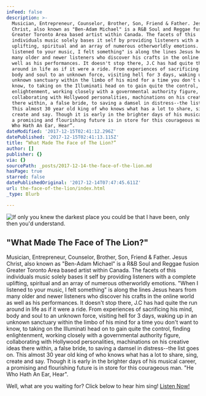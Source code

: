 ```yaml
---
inFeed: false
description: >-
  Musician, Entrepreneur, Counselor, Brother, Son, Friend & Father. Jesus
  Christ, also known as "Ben-Adam Michael" is a R&B Soul and Reggae fusion
  Greater Toronto Area based artist within Canada. The facets of this
  individuals music solely bases it self by providing listeners with a complete
  uplifting, spiritual and an array of numerous otherworldly emotions. "When I
  listened to your music, I felt something" is along the lines Jesus hears from
  many older and newer listeners who discover his crafts in the online world as
  well as his performances. It doesn't stop there, J.C has had quite the run
  around in life as if it were a ride. From experiences of sacrificing his mind,
  body and soul to an unknown force, visiting hell for 3 days, waking up in an
  unknown sanctuary within the limbo of his mind for a time you don't want to
  know, to taking on the Illuminati head on to gain quite the control, finding
  enlightenment, working closely with a governmental authority figure,
  collaborating with Hollywood personalities, machinations on his creative ideas
  there within, a false bride, to saving a damsel in distress--the list goes on.
  This almost 30 year old king of who knows what has a lot to share, sing,
  create and say. Though it is early in the brighter days of his musical career,
  a promising and flourishing future is in store for this courageous man. “He
  Who Hath An Ear, Hear”.
dateModified: '2017-12-15T02:41:12.296Z'
datePublished: '2017-12-15T02:41:13.115Z'
title: “What Made The Face of The Lion?”
author: []
publisher: {}
via: {}
sourcePath: _posts/2017-12-14-the-face-of-the-lion.md
hasPage: true
starred: false
datePublishedOriginal: '2017-12-14T07:47:45.611Z'
url: the-face-of-the-lion/index.html
_type: Blurb

---
```

![If only you knew the darkest place you could be that I have been, only then you'd understand.](https://the-grid-user-content.s3-us-west-2.amazonaws.com/c00930bb-cee2-4822-ad85-91630a5021a5.jpg)

## **"What Made The Face of The Lion?"**

Musician, Entrepreneur, Counselor, Brother, Son, Friend & Father. Jesus Christ, also known as "Ben-Adam Michael" is a R&B Soul and Reggae fusion Greater Toronto Area based artist within Canada. The facets of this individuals music solely bases it self by providing listeners with a complete uplifting, spiritual and an array of numerous otherworldly emotions. "When I listened to your music, I felt something" is along the lines Jesus hears from many older and newer listeners who discover his crafts in the online world as well as his performances. It doesn't stop there, J.C has had quite the run around in life as if it were a ride. From experiences of sacrificing his mind, body and soul to an unknown force, visiting hell for 3 days, waking up in an unknown sanctuary within the limbo of his mind for a time you don't want to know, to taking on the Illuminati head on to gain quite the control, finding enlightenment, working closely with a governmental authority figure, collaborating with Hollywood personalities, machinations on his creative ideas there within, a false bride, to saving a damsel in distress--the list goes on. This almost 30 year old king of who knows what has a lot to share, sing, create and say. Though it is early in the brighter days of his musical career, a promising and flourishing future is in store for this courageous man. "He Who Hath An Ear, Hear".

Well, what are you waiting for? Click below to hear him sing!
[Listen Now!][0]

[0]: https://w.soundcloud.com/player/?url=https%3A//api.soundcloud.com/playlists/392509325&color=%236c6454&auto_play=true&hide_related=true&show_comments=true&show_user=true&show_reposts=false&show_teaser=true&visual=true